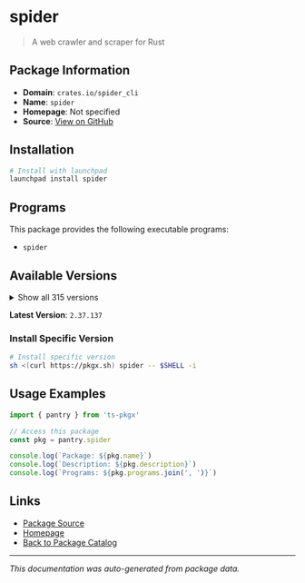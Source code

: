 # spider

> A web crawler and scraper for Rust

## Package Information

- **Domain**: `crates.io/spider_cli`
- **Name**: `spider`
- **Homepage**: Not specified
- **Source**: [View on GitHub](https://github.com/pkgxdev/pantry/tree/main/projects/crates.io/spider_cli/package.yml)

## Installation

```bash
# Install with launchpad
launchpad install spider
```

## Programs

This package provides the following executable programs:

- `spider`

## Available Versions

<details>
<summary>Show all 315 versions</summary>

- `2.37.137`, `2.37.136`, `2.37.135`, `2.37.134`, `2.37.130`
- `2.37.122`, `2.37.120`, `2.37.104`, `2.37.91`, `2.37.90`
- `2.37.89`, `2.37.79`, `2.37.73`, `2.37.54`, `2.37.53`
- `2.37.52`, `2.37.51`, `2.37.18`, `2.37.13`, `2.37.6`
- `2.37.2`, `2.37.1`, `2.36.123`, `2.36.117`, `2.36.112`
- `2.36.105`, `2.36.98`, `2.36.94`, `2.36.77`, `2.36.73`
- `2.36.69`, `2.36.67`, `2.36.63`, `2.36.61`, `2.36.53`
- `2.36.34`, `2.36.6`, `2.36.5`, `2.36.2`, `2.35.18`
- `2.35.13`, `2.35.5`, `2.35.4`, `2.34.5`, `2.34.3`
- `2.34.2`, `2.33.11`, `2.33.1`, `2.33.0`, `2.32.9`
- `2.32.6`, `2.32.3`, `2.32.2`, `2.32.1`, `2.31.8`
- `2.31.4`, `2.31.1`, `2.30.23`, `2.30.3`, `2.30.1`
- `2.28.3`, `2.28.2`, `2.28.0`, `2.27.66`, `2.27.63`
- `2.27.57`, `2.27.50`, `2.27.47`, `2.27.45`, `2.27.44`
- `2.27.27`, `2.27.26`, `2.27.25`, `2.27.17`, `2.27.16`
- `2.27.15`, `2.27.14`, `2.27.13`, `2.27.8`, `2.27.5`
- `2.27.3`, `2.27.2`, `2.27.0`, `2.26.27`, `2.26.25`
- `2.26.19`, `2.26.17`, `2.26.12`, `2.26.11`, `2.26.3`
- `2.26.1`, `2.26.0`, `2.25.3`, `2.25.1`, `2.25.0`
- `2.24.14`, `2.24.13`, `2.24.12`, `2.24.11`, `2.24.10`
- `2.24.9`, `2.24.8`, `2.24.7`, `2.24.6`, `2.23.6`
- `2.23.2`, `2.22.19`, `2.22.17`, `2.22.15`, `2.22.14`
- `2.22.13`, `2.22.12`, `2.22.11`, `2.22.10`, `2.22.8`
- `2.22.7`, `2.22.6`, `2.22.5`, `2.22.2`, `2.21.33`
- `2.21.31`, `2.21.27`, `2.21.25`, `2.21.21`, `2.21.18`
- `2.21.15`, `2.21.11`, `2.21.5`, `2.21.0`, `2.20.6`
- `2.20.5`, `2.19.0`, `2.18.0`, `2.16.0`, `2.15.0`
- `2.14.0`, `2.13.100`, `2.13.99`, `2.13.97`, `2.13.96`
- `2.13.95`, `2.13.93`, `2.13.89`, `2.13.88`, `2.13.84`
- `2.13.82`, `2.13.80`, `2.13.78`, `2.13.76`, `2.13.74`
- `2.13.64`, `2.13.63`, `2.13.57`, `2.13.56`, `2.13.50`
- `2.13.47`, `2.13.45`, `2.13.36`, `2.13.33`, `2.13.32`
- `2.13.31`, `2.13.30`, `2.13.21`, `2.13.20`, `2.13.5`
- `2.13.3`, `2.13.0`, `2.12.12`, `2.12.10`, `2.12.9`
- `2.12.6`, `2.12.5`, `2.12.4`, `2.12.1`, `2.11.20`
- `2.11.19`, `2.11.18`, `2.11.17`, `2.11.16`, `2.11.15`
- `2.11.14`, `2.11.12`, `2.11.8`, `2.11.6`, `2.11.2`
- `2.11.1`, `2.11.0`, `2.10.27`, `2.10.26`, `2.10.24`
- `2.10.23`, `2.10.22`, `2.10.21`, `2.10.20`, `2.10.19`
- `2.10.14`, `2.10.13`, `2.10.11`, `2.10.10`, `2.10.9`
- `2.10.8`, `2.10.6`, `2.10.4`, `2.10.3`, `2.10.0`
- `2.9.15`, `2.9.9`, `2.9.8`, `2.9.6`, `2.9.4`
- `2.9.3`, `2.9.2`, `2.9.0`, `2.8.29`, `2.8.27`
- `2.8.26`, `2.8.25`, `2.8.23`, `2.8.22`, `2.8.21`
- `2.8.20`, `2.8.18`, `2.8.15`, `2.8.14`, `2.8.13`
- `2.8.12`, `2.8.10`, `2.8.8`, `2.8.7`, `2.8.6`
- `2.8.5`, `2.8.4`, `2.8.3`, `2.7.1`, `2.6.34`
- `2.6.33`, `2.6.32`, `2.6.27`, `2.6.22`, `2.6.15`
- `2.6.14`, `2.6.11`, `2.6.10`, `2.6.9`, `2.6.8`
- `2.6.7`, `2.6.5`, `2.6.4`, `2.6.2`, `2.6.1`
- `2.6.0`, `2.5.3`, `2.5.2`, `2.5.1`, `2.5.0`
- `2.4.1`, `2.4.0`, `2.3.5`, `2.3.3`, `2.3.1`
- `2.3.0`, `2.2.18`, `2.2.16`, `2.2.15`, `2.2.14`
- `2.2.13`, `2.2.12`, `2.2.11`, `2.2.10`, `2.2.6`
- `2.2.5`, `2.2.4`, `2.2.3`, `2.2.2`, `2.2.1`
- `2.1.9`, `2.1.8`, `2.1.3`, `2.1.2`, `2.0.20`
- `2.0.18`, `2.0.17`, `2.0.15`, `2.0.14`, `2.0.13`
- `2.0.6`, `2.0.5`, `2.0.3`, `2.0.2`, `2.0.1`
- `1.99.30`, `1.99.28`, `1.99.27`, `1.99.24`, `1.99.21`
- `1.99.20`, `1.99.19`, `1.99.18`, `1.99.17`, `1.99.16`
- `1.99.15`, `1.99.10`, `1.99.9`, `1.99.8`, `1.99.7`
- `1.99.5`, `1.99.4`, `1.99.3`, `1.99.2`, `1.99.1`
- `1.99.0`, `1.98.8`, `1.98.7`, `1.98.6`, `1.98.4`

</details>

**Latest Version**: `2.37.137`

### Install Specific Version

```bash
# Install specific version
sh <(curl https://pkgx.sh) spider -- $SHELL -i
```

## Usage Examples

```typescript
import { pantry } from 'ts-pkgx'

// Access this package
const pkg = pantry.spider

console.log(`Package: ${pkg.name}`)
console.log(`Description: ${pkg.description}`)
console.log(`Programs: ${pkg.programs.join(', ')}`)
```

## Links

- [Package Source](https://github.com/pkgxdev/pantry/tree/main/projects/crates.io/spider_cli/package.yml)
- [Homepage](#)
- [Back to Package Catalog](../../../package-catalog.md)

---

*This documentation was auto-generated from package data.*
